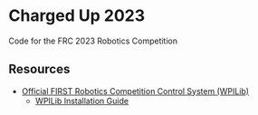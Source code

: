 # Charged Up 2023
Code for the FRC 2023 Robotics Competition

## Resources
* [Official FIRST Robotics Competition Control System (WPILib)](https://docs.wpilib.org/en/stable/)
  * [WPILib Installation Guide](https://docs.wpilib.org/en/stable/docs/zero-to-robot/step-2/wpilib-setup.html)
